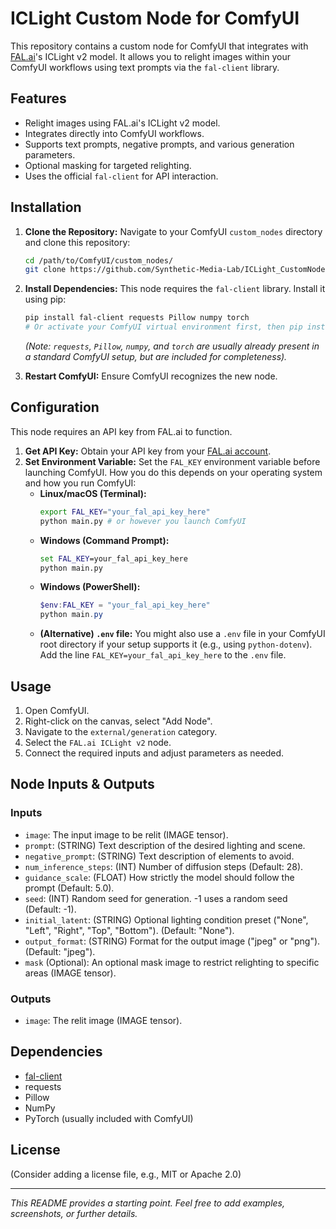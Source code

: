 # ICLight Custom Node for ComfyUI

This repository contains a custom node for ComfyUI that integrates with [FAL.ai](https://fal.ai/)'s ICLight v2 model. It allows you to relight images within your ComfyUI workflows using text prompts via the `fal-client` library.

## Features

*   Relight images using FAL.ai's ICLight v2 model.
*   Integrates directly into ComfyUI workflows.
*   Supports text prompts, negative prompts, and various generation parameters.
*   Optional masking for targeted relighting.
*   Uses the official `fal-client` for API interaction.

## Installation

1.  **Clone the Repository:**
    Navigate to your ComfyUI `custom_nodes` directory and clone this repository:
    ```bash
    cd /path/to/ComfyUI/custom_nodes/
    git clone https://github.com/Synthetic-Media-Lab/ICLight_CustomNode.git
    ```

2.  **Install Dependencies:**
    This node requires the `fal-client` library. Install it using pip:
    ```bash
    pip install fal-client requests Pillow numpy torch
    # Or activate your ComfyUI virtual environment first, then pip install
    ```
    *(Note: `requests`, `Pillow`, `numpy`, and `torch` are usually already present in a standard ComfyUI setup, but are included for completeness).*

3.  **Restart ComfyUI:** Ensure ComfyUI recognizes the new node.

## Configuration

This node requires an API key from FAL.ai to function.

1.  **Get API Key:** Obtain your API key from your [FAL.ai account](https://fal.ai/).
2.  **Set Environment Variable:** Set the `FAL_KEY` environment variable before launching ComfyUI. How you do this depends on your operating system and how you run ComfyUI:
    *   **Linux/macOS (Terminal):**
        ```bash
        export FAL_KEY="your_fal_api_key_here"
        python main.py # or however you launch ComfyUI
        ```
    *   **Windows (Command Prompt):**
        ```cmd
        set FAL_KEY=your_fal_api_key_here
        python main.py
        ```
    *   **Windows (PowerShell):**
        ```powershell
        $env:FAL_KEY = "your_fal_api_key_here"
        python main.py
        ```
    *   **(Alternative) `.env` file:** You might also use a `.env` file in your ComfyUI root directory if your setup supports it (e.g., using `python-dotenv`). Add the line `FAL_KEY=your_fal_api_key_here` to the `.env` file.

## Usage

1.  Open ComfyUI.
2.  Right-click on the canvas, select "Add Node".
3.  Navigate to the `external/generation` category.
4.  Select the `FAL.ai ICLight v2` node.
5.  Connect the required inputs and adjust parameters as needed.

## Node Inputs & Outputs

### Inputs

*   `image`: The input image to be relit (IMAGE tensor).
*   `prompt`: (STRING) Text description of the desired lighting and scene.
*   `negative_prompt`: (STRING) Text description of elements to avoid.
*   `num_inference_steps`: (INT) Number of diffusion steps (Default: 28).
*   `guidance_scale`: (FLOAT) How strictly the model should follow the prompt (Default: 5.0).
*   `seed`: (INT) Random seed for generation. -1 uses a random seed (Default: -1).
*   `initial_latent`: (STRING) Optional lighting condition preset ("None", "Left", "Right", "Top", "Bottom"). (Default: "None").
*   `output_format`: (STRING) Format for the output image ("jpeg" or "png"). (Default: "jpeg").
*   `mask` (Optional): An optional mask image to restrict relighting to specific areas (IMAGE tensor).

### Outputs

*   `image`: The relit image (IMAGE tensor).

## Dependencies

*   [fal-client](https://github.com/fal-ai/fal-client-python)
*   requests
*   Pillow
*   NumPy
*   PyTorch (usually included with ComfyUI)

## License

(Consider adding a license file, e.g., MIT or Apache 2.0)

---

*This README provides a starting point. Feel free to add examples, screenshots, or further details.*
